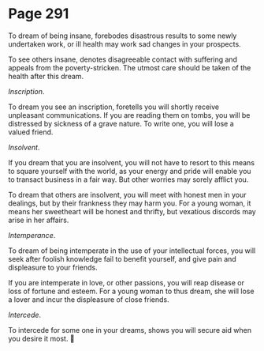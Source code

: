 # Page 291
To dream of being insane, forebodes disastrous results to some newly
undertaken work, or ill health may work sad changes in your prospects.


To see others insane, denotes disagreeable contact with suffering
and appeals from the poverty-stricken. The utmost care should be taken
of the health after this dream.


_Inscription_.


To dream you see an inscription, foretells you will shortly
receive unpleasant communications. If you are reading them
on tombs, you will be distressed by sickness of a grave nature.
To write one, you will lose a valued friend.


_Insolvent_.


If you dream that you are insolvent, you will not have to resort
to this means to square yourself with the world, as your energy
and pride will enable you to transact business in a fair way.
But other worries may sorely afflict you.


To dream that others are insolvent, you will meet with honest
men in your dealings, but by their frankness they may harm you.
For a young woman, it means her sweetheart will be honest and thrifty,
but vexatious discords may arise in her affairs.


_Intemperance_.


To dream of being intemperate in the use of your intellectual forces,
you will seek after foolish knowledge fail to benefit yourself,
and give pain and displeasure to your friends.


If you are intemperate in love, or other passions, you will reap disease
or loss of fortune and esteem. For a young woman to thus dream,
she will lose a lover and incur the displeasure of close friends.


_Intercede_.


To intercede for some one in your dreams, shows you will secure
aid when you desire it most.

